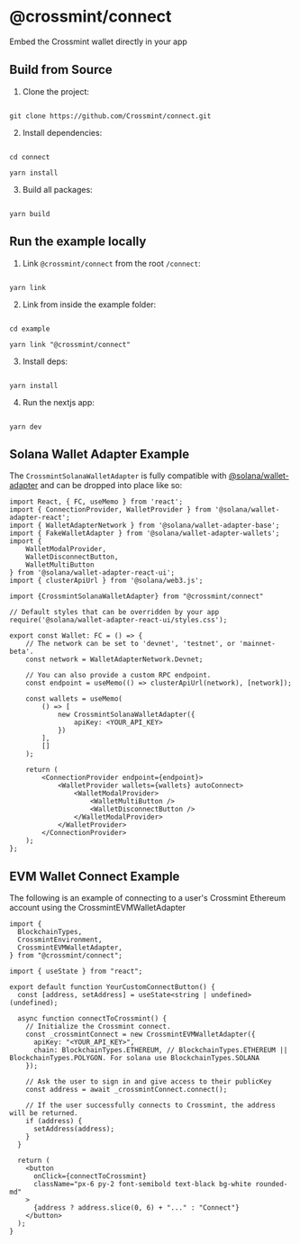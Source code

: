 # @crossmint/connect

Embed the Crossmint wallet directly in your app

## Build from Source

1. Clone the project:

```shell

git clone https://github.com/Crossmint/connect.git

```

2. Install dependencies:

```shell

cd connect

yarn install

```

3. Build all packages:

```shell

yarn build

```

## Run the example locally

1. Link `@crossmint/connect` from the root `/connect`:

```shell

yarn link

```

2. Link from inside the example folder:

```shell

cd example

yarn link "@crossmint/connect"

```

3. Install deps:

```shell

yarn install

```

4. Run the nextjs app:

```shell

yarn dev

```

## Solana Wallet Adapter Example

The `CrossmintSolanaWalletAdapter` is fully compatible with [@solana/wallet-adapter](https://github.com/solana-labs/wallet-adapter) and can be dropped into place like so:

    import React, { FC, useMemo } from 'react';
    import { ConnectionProvider, WalletProvider } from '@solana/wallet-adapter-react';
    import { WalletAdapterNetwork } from '@solana/wallet-adapter-base';
    import { FakeWalletAdapter } from '@solana/wallet-adapter-wallets';
    import {
        WalletModalProvider,
        WalletDisconnectButton,
        WalletMultiButton
    } from '@solana/wallet-adapter-react-ui';
    import { clusterApiUrl } from '@solana/web3.js';

    import {CrossmintSolanaWalletAdapter} from "@crossmint/connect"

    // Default styles that can be overridden by your app
    require('@solana/wallet-adapter-react-ui/styles.css');

    export const Wallet: FC = () => {
        // The network can be set to 'devnet', 'testnet', or 'mainnet-beta'.
        const network = WalletAdapterNetwork.Devnet;

        // You can also provide a custom RPC endpoint.
        const endpoint = useMemo(() => clusterApiUrl(network), [network]);

        const wallets = useMemo(
            () => [
                new CrossmintSolanaWalletAdapter({
    				apiKey: <YOUR_API_KEY>
                })
            ],
            []
        );

        return (
            <ConnectionProvider endpoint={endpoint}>
                <WalletProvider wallets={wallets} autoConnect>
                    <WalletModalProvider>
                        <WalletMultiButton />
                        <WalletDisconnectButton />
                    </WalletModalProvider>
                </WalletProvider>
            </ConnectionProvider>
        );
    };

## EVM Wallet Connect Example

The following is an example of connecting to a user's Crossmint Ethereum account using the CrossmintEVMWalletAdapter

    import {
      BlockchainTypes,
      CrossmintEnvironment,
      CrossmintEVMWalletAdapter,
    } from "@crossmint/connect";

    import { useState } from "react";

    export default function YourCustomConnectButton() {
      const [address, setAddress] = useState<string | undefined>(undefined);

      async function connectToCrossmint() {
        // Initialize the Crossmint connect.
        const _crossmintConnect = new CrossmintEVMWalletAdapter({
          apiKey: "<YOUR_API_KEY>",
          chain: BlockchainTypes.ETHEREUM, // BlockchainTypes.ETHEREUM || BlockchainTypes.POLYGON. For solana use BlockchainTypes.SOLANA
        });

        // Ask the user to sign in and give access to their publicKey
        const address = await _crossmintConnect.connect();

        // If the user successfully connects to Crossmint, the address will be returned.
        if (address) {
          setAddress(address);
        }
      }

      return (
        <button
          onClick={connectToCrossmint}
          className="px-6 py-2 font-semibold text-black bg-white rounded-md"
        >
          {address ? address.slice(0, 6) + "..." : "Connect"}
        </button>
      );
    }
